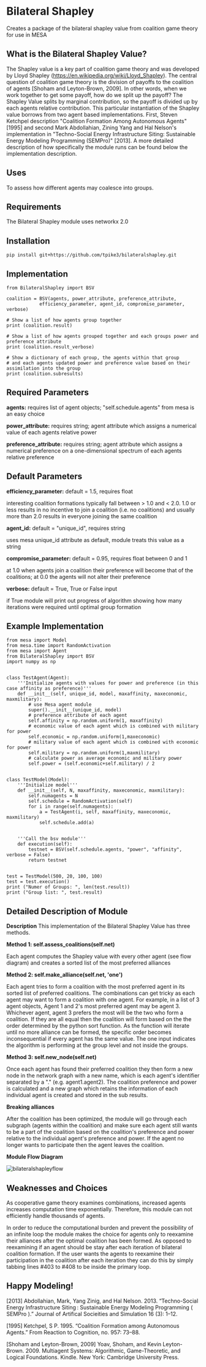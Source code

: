 # Bilateral Shapley
Creates a package of the bilateral shapley value from coalition game theory for use in MESA

## What is the Bilateral Shapley Value?

The Shapley value is a key part of coalition game theory and was developed by Lloyd Shapley (https://en.wikipedia.org/wiki/Lloyd_Shapley). The central question of coalition game theory is the division of payoffs to the coalition of agents [Shoham and Leyton-Brown, 2009]. In other words, when we work together to get some payoff, how do we split up the payoff? The Shapley Value splits by marginal contribution, so the payoff is divided up by each agents relative contribution. This particular instantiation of the Shapley value borrows from two agent based implementations. First, Steven Ketchpel description "Coalition Formation Among Autonomous Agents" [1995] and second Mark Abdollahian, Zining Yang and Hal Nelson's implementation in "Techno-Social Energy Infrastructure Siting: Sustainable Energy Modeling Programming (SEMPro)" [2013]. A more detailed description of how specifically the module runs can be found below the implementation description. 

## Uses

To assess how different agents may coalesce into groups. 

## Requirements

The Bilateral Shapley module uses networkx 2.0

## Installation 

    pip install git+https://github.com/tpike3/bilateralshapley.git

## Implementation

    from BilateralShapley import BSV

    coalition = BSV(agents, power_attribute, preference_attribute, 
                efficiency_parameter, agent_id, compromise_parameter, verbose)

    # Show a list of how agents group together
    print (coalition.result)

    # Show a list of how agents grouped together and each groups power and preference attribute
    print (coalition.result_verbose)

    # Show a dictionary of each group, the agents within that group
    # and each agents updated power and preference value based on their assimilation into the group
    print (coalition.subresults)

## Required Parameters 

**agents:** requires list of agent objects; "self.schedule.agents" from mesa is an easy choice 

**power_attribute:** requires string; agent attribute which assigns a numerical value of each agents relative power

**preference_attribute:** requires string; agent attribute which assigns a numerical preference on a one-dimensional spectrum of each agents relative preference

## Default Parameters 

**efficiency_parameter:**  default = 1.5, requires float

interesting coalition formations typically fall between > 1.0 and < 2.0. 1.0 or less results in no incentive to join a coalition (i.e. no coalitions) and usually more than 2.0 results in everyone joining the same coalition

**agent_id:**  default = "unique_id", requires string

uses mesa unique_id attribute as default, module treats this value as a string

**compromise_parameter:** default = 0.95, requires float between 0 and 1

at 1.0 when agents join a coalition their preference will become that of the coalitions; at 0.0 the agents will not alter their preference

**verbose:**  default = True, True or False input

if True module will print out progress of algorithm showing how many iterations were required until optimal group formation

## Example Implementation

    from mesa import Model
    from mesa.time import RandomActivation
    from mesa import Agent
    from BilateralShapley import BSV
    import numpy as np


    class TestAgent(Agent):
        '''Initialize agents with values for power and preference (in this case affinity as preference)'''
        def __init__(self, unique_id, model, maxaffinity, maxeconomic, maxmilitary):
            # use Mesa agent module
            super().__init__(unique_id, model)
            # preference attribute of each agent
            self.affinity = np.random.uniform(1, maxaffinity)
            # economic value of each agent which is combined with military for power
            self.economic = np.random.uniform(1,maxeconomic)
            # military value of each agent which is combined with economic for power
            self.military = np.random.uniform(1,maxmilitary)
            # calculate power as average economic and military power
            self.power = (self.economic+self.military) / 2


    class TestModel(Model):
        '''Initialize model'''
        def __init__(self, N, maxaffinity, maxeconomic, maxmilitary):
            self.numagents = N
            self.schedule = RandomActivation(self)
            for i in range(self.numagents):
                a = TestAgent(i, self, maxaffinity, maxeconomic, maxmilitary)
                self.schedule.add(a)
                
        
        '''Call the bsv module'''        
        def execution(self):
            testnet = BSV(self.schedule.agents, "power", "affinity", verbose = False)
            return testnet    


    test = TestModel(500, 20, 100, 100)
    test = test.execution()
    print ("Numer of Groups: ", len(test.result))
    print ("Group list: ", test.result)


## Detailed Description of Module


**Description**
This implementation of the Bilateral Shapley Value has three methods. 

**Method 1: self.assess_coalitions(self.net)**

Each agent computes the Shapley value with every other agent (see flow diagram) and creates a sorted list of the most preferred alliances  

**Method 2: self.make_alliance(self.net, 'one')**

Each agent tries to form a coalition with the most preferred agent in its sorted list of preferred coalitions. The combinations can get tricky as each agent may want to form a coalition with one agent. For example, in a list of 3 agent objects, Agent 1 and 2's most preferred agent may be agent 3. Whichever agent, agent 3 prefers the most will be the two who form a coalition. If they are all equal then the coalition will form based on the the order determined by the python sort function. As the function will iterate until no more alliance can be formed, the specific order becomes inconsequential if every agent has the same value. The one input indicates the algorithm is performing at the group level and not inside the groups. 

**Method 3: self.new_node(self.net)**

Once each agent has found their preferred coalition they then form a new node in the network graph with a new name, which is each agent's identifier separated by a "." (e.g. agent1.agent2). The coalition preference and power is calculated and a new graph which retains the information of each individual agent is created and stored in the sub results. 

**Breaking alliances**

After the coalition has been optimized, the module will go through each subgraph (agents within the coalition) and make sure each agent still wants to be a part of the coalition based on the coalition's preference and power relative to the individual agent's preference and power. If the agent no longer wants to participate then the agent leaves the coalition.   

**Module Flow Diagram**

![bilateralshapleyflow](https://user-images.githubusercontent.com/22775448/35524085-d16ba7cc-04f6-11e8-801b-32569ec3594c.jpg)

            
## Weaknesses and Choices

As cooperative game theory examines combinations, increased agents increases computation time exponentially. Therefore, this module can not efficiently handle thousands of agents. 

In order to reduce the computational burden and prevent the possibility of an infinite loop the module makes the choice for agents only to reexamine their alliances after the optimal coalition has been formed. As opposed to reexamining if an agent should be stay after each iteration of bilateral coalition formation. If the user wants the agents to reexamine their participation in the coalition after each iteration they can do this by simply tabbing lines #403 to #408 to be inside the primary loop. 


## Happy Modeling!


[2013] Abdollahian, Mark, Yang Zinig, and Hal Nelson. 2013. “Techno-Social Energy Infrastructure Siting : Sustainable Energy Modeling Programming ( SEMPro ).” Journal of Artifical Socieities and Simulation 16 (3): 1–12.

[1995] Ketchpel, S P. 1995. “Coalition Formation among Autonomous Agents.” From Reaction to Cognition, no. 957: 73–88.

[Shoham and Leyton-Brown, 2009] Yoav, Shoham, and Kevin Leyton-Brown. 2009. Multiagent Systems: Algorithmic, Game-Theoretic, and Logical Foundations. Kindle. New York: Cambridge University Press.


    
